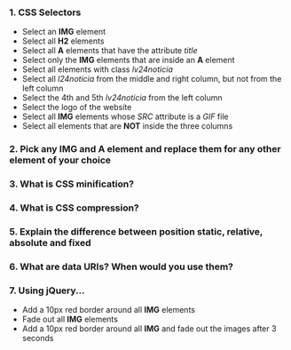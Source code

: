 ### 1. CSS Selectors

* Select an __IMG__ element
* Select all __H2__ elements
* Select all __A__ elements that have the attribute _title_
* Select only the __IMG__ elements that are inside an __A__ element
* Select all elements with class _lv24noticia_
* Select all _l24noticia_ from the middle and right column, but not from the left column
* Select the 4th and 5th _lv24noticia_ from the left column
* Select the logo of the website
* Select all __IMG__ elements whose _SRC_ attribute is a _GIF_ file
* Select all elements that are __NOT__ inside the three columns

### 2. Pick any __IMG__ and __A__ element and replace them for any other element of your choice


### 3. What is CSS minification?

### 4. What is CSS compression?

### 5. Explain the difference between position static, relative, absolute and fixed

### 6. What are data URIs? When would you use them?

### 7. Using jQuery...

* Add a 10px red border around all __IMG__ elements 
* Fade out all __IMG__ elements
* Add a 10px red border around all __IMG__ and fade out the images after 3 seconds
